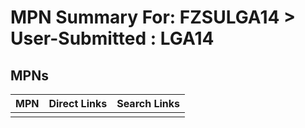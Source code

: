 



# MPN Summary For: FZSULGA14 > User-Submitted : LGA14

## MPNs
  

|MPN|Direct Links|Search Links|
| :--- | :--- | :--- |
||||
